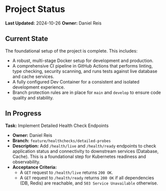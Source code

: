 # Project Status

**Last Updated:** 2024-10-26
**Owner:** Daniel Reis

## Current State

The foundational setup of the project is complete. This includes:
- A robust, multi-stage Docker setup for development and production.
- A comprehensive CI pipeline in GitHub Actions that performs linting, type checking, security scanning, and runs tests against live database and cache services.
- A fully configured Dev Container for a consistent and isolated development experience.
- Branch protection rules are in place for `main` and `develop` to ensure code quality and stability.

## In Progress

**Task:** Implement Detailed Health Check Endpoints
- **Owner:** Daniel Reis
- **Branch:** `feature/healthchecks/detailed-probes`
- **Description:** Add `/health/live` and `/health/ready` endpoints to check application status and connectivity to downstream services (Database, Cache). This is a foundational step for Kubernetes readiness and observability.
- **Acceptance Criteria:**
  - A `GET` request to `/health/live` returns `200 OK`.
  - A `GET` request to `/health/ready` returns `200 OK` if all dependencies (DB, Redis) are reachable, and `503 Service Unavailable` otherwise.
